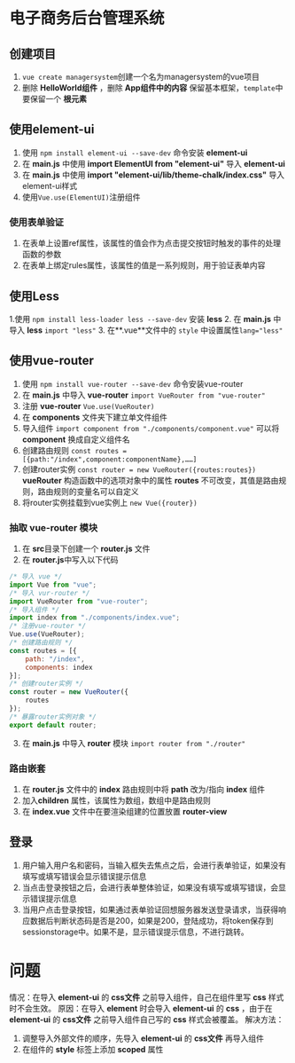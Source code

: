# 电子商务后台管理系统
## 创建项目
1. `vue create managersystem`创建一个名为managersystem的vue项目
2. 删除 **HelloWorld组件** ，删除 **App组件中的内容** 保留基本框架，`template`中要保留一个 **根元素**
## 使用element-ui
1. 使用 `npm install element-ui --save-dev` 命令安装 **element-ui**
2. 在 **main.js** 中使用 **import ElementUI from "element-ui"** 导入 **element-ui** 
3. 在 **main.js** 中使用 **import "element-ui/lib/theme-chalk/index.css"** 导入 element-ui样式
4. 使用`Vue.use(ElementUI)`注册组件
### 使用表单验证
1. 在表单上设置ref属性，该属性的值会作为点击提交按钮时触发的事件的处理函数的参数
2. 在表单上绑定rules属性，该属性的值是一系列规则，用于验证表单内容
## 使用Less
1.使用 `npm install less-loader less --save-dev` 安装 **less**
2. 在 **main.js** 中导入 **less** `import "less"`
3. 在**.vue**文件中的 `style` 中设置属性`lang="less"`
## 使用vue-router
1. 使用 `npm install vue-router --save-dev` 命令安装vue-router
2. 在 **main.js** 中导入 **vue-router** `import VueRouter from "vue-router"`
3. 注册 **vue-router** `Vue.use(VueRouter)`
3. 在 **components** 文件夹下建立单文件组件
3. 导入组件 `import component from "./components/component.vue"` 可以将**component** 换成自定义组件名
4. 创建路由规则 `const routes = [{path:"/index",component:componentName},……]`
5. 创建router实例 `const router = new VueRouter({routes:routes})` **vueRouter** 构造函数中的选项对象中的属性 **routes** 不可改变，其值是路由规则，路由规则的变量名可以自定义
6. 将router实例挂载到vue实例上 `new Vue({router})`
### 抽取 vue-router 模块
1. 在 **src**目录下创建一个 **router.js** 文件
2. 在 **router.js**中写入以下代码
```javascript
/* 导入 vue */
import Vue from "vue";
/* 导入 vur-router */
import VueRouter from "vue-router";
/* 导入组件 */
import index from "./components/index.vue";
/* 注册vue-router */
Vue.use(VueRouter);
/* 创建路由规则 */
const routes = [{
    path: "/index",
    components: index
}];
/* 创建router实例 */
const router = new VueRouter({
    routes
});
/* 暴露router实例对象 */
export default router;
```
3. 在 **main.js** 中导入 **router** 模块 `import router from "./router"`
### 路由嵌套
1. 在 **router.js** 文件中的 **index** 路由规则中将 **path** 改为/指向 **index** 组件
2. 加入**children** 属性，该属性为数组，数组中是路由规则
3. 在 **index.vue** 文件中在要渲染组建的位置放置 **router-view**
## 登录
1. 用户输入用户名和密码，当输入框失去焦点之后，会进行表单验证，如果没有填写或填写错误会显示错误提示信息
2. 当点击登录按钮之后，会进行表单整体验证，如果没有填写或填写错误，会显示错误提示信息
3. 当用户点击登录按钮，如果通过表单验证回想服务器发送登录请求，当获得响应数据后判断状态码是否是200，如果是200，登陆成功，将token保存到sessionstorage中。如果不是，显示错误提示信息，不进行跳转。
# 问题
情况：在导入 **element-ui** 的 **css文件** 之前导入组件，自己在组件里写 **css** 样式时不会生效。
原因：在导入 **element** 时会导入 **element-ui** 的 **css** ，由于在 **element-ui** 的 **css文件** 之前导入组件自己写的 **css** 样式会被覆盖。
解决方法：
1. 调整导入外部文件的顺序，先导入  **element-ui** 的 **css文件** 再导入组件
2. 在组件的 **style** 标签上添加 **scoped** 属性
